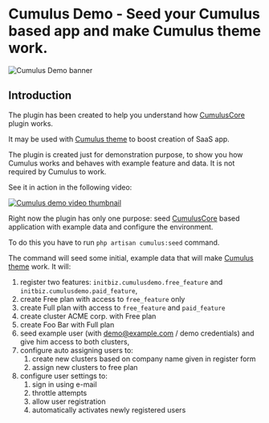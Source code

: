 # Cumulus Demo - Seed your Cumulus based app and make Cumulus theme work. 
![Cumulus Demo banner](https://raw.githubusercontent.com/initbizlab/initbizlab.github.io/master/cumulusdemo/assets/images/cumulus-demo-banner.png)

## Introduction

The plugin has been created to help you understand how [CumulusCore](https://octobercms.com/plugin/initbiz-cumuluscore) plugin works.

It may be used with [Cumulus theme](https://octobercms.com/theme/initbiz-cumulus) to boost creation of SaaS app.

The plugin is created just for demonstration purpose, to show you how Cumulus works and behaves with example feature and data. It is not required by Cumulus to work.

See it in action in the following video:

[![Cumulus demo video thumbnail](https://github.com/initbizlab/oc-cumuluscore-plugin/raw/master/docs/images/youtube_demo_screenshot.png)](https://www.youtube.com/watch?v=Y0-OvGzmP5w)

[//]: # (Documentation)

Right now the plugin has only one purpose: seed [CumulusCore](https://octobercms.com/plugin/initbiz-cumuluscore) based application with example data and configure the environment.

To do this you have to run `php artisan cumulus:seed` command.

The command will seed some initial, example data that will make [Cumulus theme](https://octobercms.com/theme/initbiz-cumulus) work. It will:

1. register two features: `initbiz.cumulusdemo.free_feature` and `initbiz.cumulusdemo.paid_feature`,
1. create Free plan with access to `free_feature` only
1. create Full plan with access to `free_feature` and `paid_feature`
1. create cluster ACME corp. with Free plan
1. create Foo Bar with Full plan
1. seed example user (with demo@example.com / demo credentials) and give him access to both clusters,
1. configure auto assigning users to:
    1. create new clusters based on company name given in register form
    1. assign new clusters to free plan
1. configure user settings to:
    1. sign in using e-mail
    1. throttle attempts
    1. allow user registration
    1. automatically activates newly registered users